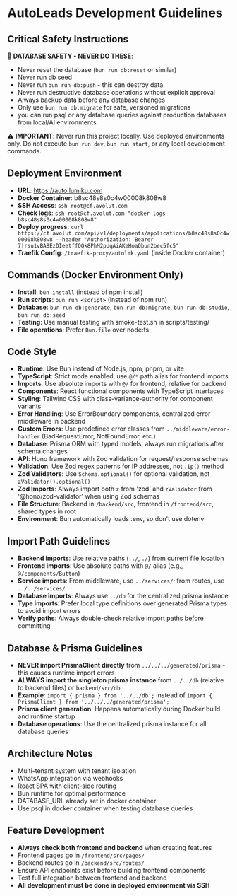 # AutoLeads Development Guidelines

## Critical Safety Instructions
🚨 **DATABASE SAFETY - NEVER DO THESE**:
- Never reset the database (`bun run db:reset` or similar)
- Never run db seed
- Never run `bun run db:push` - this can destroy data
- Never run destructive database operations without explicit approval
- Always backup data before any database changes
- Only use `bun run db:migrate` for safe, versioned migrations
- you can run psql or any database queries against production databases from local/AI environments

⚠️ **IMPORTANT**: Never run this project locally. Use deployed environments only. Do not execute `bun run dev`, `bun run start`, or any local development commands.

## Deployment Environment
- **URL**: https://auto.lumiku.com
- **Docker Container**: b8sc48s8s0c4w00008k808w8
- **SSH Access**: `ssh root@cf.avolut.com`
- **Check logs**: `ssh root@cf.avolut.com "docker logs b8sc48s8s0c4w00008k808w8"`
- **Deploy progress**: `curl https://cf.avolut.com/api/v1/deployments/applications/b8sc48s8s0c4w00008k808w8 --header 'Authorization: Bearer 7|rsu1vBA8EzDIeetffQQk8PhM2pUqAiAKeHoaObun2bec5fc5"`
- **Traefik Config**: `/traefik-proxy/autolmk.yaml` (inside Docker container)

## Commands (Docker Environment Only)
- **Install**: `bun install` (instead of npm install)
- **Run scripts**: `bun run <script>` (instead of npm run)
- **Database**: `bun run db:generate`, `bun run db:migrate`, `bun run db:studio`, `bun run db:seed`
- **Testing**: Use manual testing with smoke-test.sh in scripts/testing/
- **File operations**: Prefer `Bun.file` over node:fs

## Code Style
- **Runtime**: Use Bun instead of Node.js, npm, pnpm, or vite
- **TypeScript**: Strict mode enabled, use `@/*` path alias for frontend imports
- **Imports**: Use absolute imports with `@/` for frontend, relative for backend
- **Components**: React functional components with TypeScript interfaces
- **Styling**: Tailwind CSS with class-variance-authority for component variants
- **Error Handling**: Use ErrorBoundary components, centralized error middleware in backend
- **Custom Errors**: Use predefined error classes from `../middleware/error-handler` (BadRequestError, NotFoundError, etc.)
- **Database**: Prisma ORM with typed models, always run migrations after schema changes
- **API**: Hono framework with Zod validation for request/response schemas
- **Validation**: Use Zod regex patterns for IP addresses, not `.ip()` method
- **Zod Validators**: Use `Schema.optional()` for optional validation, not `zValidator().optional()`
- **Zod Imports**: Always import both `z` from 'zod' and `zValidator` from '@hono/zod-validator' when using Zod schemas
- **File Structure**: Backend in `/backend/src`, frontend in `/frontend/src`, shared types in root
- **Environment**: Bun automatically loads .env, so don't use dotenv

## Import Path Guidelines
- **Backend imports**: Use relative paths (`../`, `./`) from current file location
- **Frontend imports**: Use absolute paths with `@/` alias (e.g., `@/components/Button`)
- **Service imports**: From middleware, use `../services/`; from routes, use `../../services/`
- **Database imports**: Always use `../db` for the centralized prisma instance
- **Type imports**: Prefer local type definitions over generated Prisma types to avoid import errors
- **Verify paths**: Always double-check relative import paths before committing

## Database & Prisma Guidelines
- **NEVER import PrismaClient directly** from `../../../generated/prisma` - this causes runtime import errors
- **ALWAYS import the singleton prisma instance** from `../../db` (relative to backend files) or `backend/src/db`
- **Example**: `import { prisma } from '../../db';` instead of `import { PrismaClient } from '../../../generated/prisma';`
- **Prisma client generation**: Happens automatically during Docker build and runtime startup
- **Database operations**: Use the centralized prisma instance for all database queries

## Architecture Notes
- Multi-tenant system with tenant isolation
- WhatsApp integration via webhooks
- React SPA with client-side routing
- Bun runtime for optimal performance
- DATABASE_URL already set in docker container
- Use psql in docker container when testing database queries

## Feature Development
- **Always check both frontend and backend** when creating features
- Frontend pages go in `/frontend/src/pages/`
- Backend routes go in `/backend/src/routes/`
- Ensure API endpoints exist before building frontend components
- Test full integration between frontend and backend
- **All development must be done in deployed environment via SSH**